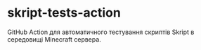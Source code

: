 # skript-tests-action
GitHub Action для автоматичного тестування скриптів Skript в середовищі Minecraft сервера.

